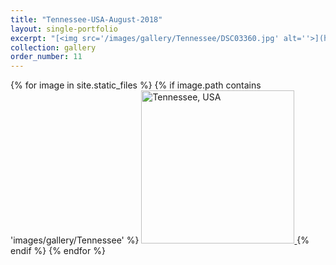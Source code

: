 ```yaml
---
title: "Tennessee-USA-August-2018"
layout: single-portfolio
excerpt: "[<img src='/images/gallery/Tennessee/DSC03360.jpg' alt=''>](https://nt-hung.github.io/gallery/Tennessee)"
collection: gallery
order_number: 11
---
```

<p float="left">   
{% for image in site.static_files %}
{% if image.path contains 'images/gallery/Tennessee' %}
<a href='{{ site.baseurl }}{{ image.path }}'>
    <img 
        src='{{ site.baseurl }}{{ image.path }}'
        alt="Tennessee, USA" width="245" title="Tennessee, USA"
    >
</a>
{% endif %}
{% endfor %}
</p>
<!-- [Poster](/files/pdf/research/PolMeth 2019 Poster.pdf){: .btn--research} -->
